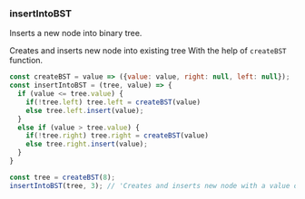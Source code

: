 ### insertIntoBST

Inserts a new node into binary tree.

Creates and inserts new node into existing tree With the help of `createBST` function.

```js
const createBST = value => ({value: value, right: null, left: null});
const insertIntoBST = (tree, value) => {
  if (value <= tree.value) {
    if(!tree.left) tree.left = createBST(value)
    else tree.left.insert(value);
  }
  else if (value > tree.value) {
    if(!tree.right) tree.right = createBST(value)
    else tree.right.insert(value);
  }
}
```

```js
const tree = createBST(8);
insertIntoBST(tree, 3); // 'Creates and inserts new node with a value of 3 to the existing tree'
```
